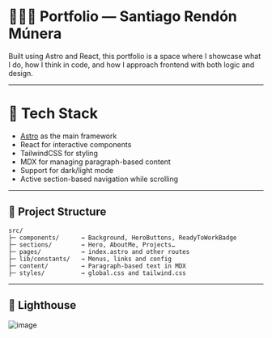 # 🧑🏻‍💻 Portfolio — Santiago Rendón Múnera
Built using Astro and React, this portfolio is a space where I showcase what I do, how I think in code, and how I approach frontend with both logic and design.

---

# 🚀 Tech Stack

- [Astro](https://astro.build/) as the main framework  
- React for interactive components  
- TailwindCSS for styling  
- MDX for managing paragraph-based content  
- Support for dark/light mode  
- Active section-based navigation while scrolling  

---

## 📁 Project Structure

`````
src/
├─ components/      → Background, HeroButtons, ReadyToWorkBadge
├─ sections/        → Hero, AboutMe, Projects…
├─ pages/           → index.astro and other routes
├─ lib/constants/   → Menus, links and config
├─ content/         → Paragraph-based text in MDX
├─ styles/          → global.css and tailwind.css
`````
---

## 🔦 Lighthouse
![image](https://github.com/user-attachments/assets/967e568e-d7f1-4bd4-9949-96d2a7fb01df)
